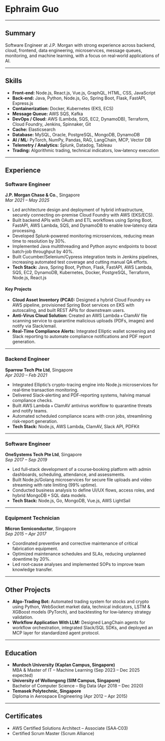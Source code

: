 # Ephraim Guo


---

## Summary

Software Engineer at J.P. Morgan with strong experience across backend, cloud, frontend, data engineering, microservices, message queues, monitoring, and machine learning, with a focus on real‑world applications of AI.

---

## Skills

- **Front-end:** Node.js, React.js, Vue.js, GraphQL, HTML, CSS, JavaScript  
- **Back-end:** Java, Python, Node.js, Go, Spring Boot, Flask, FastAPI, Express.js  
- **Containerization:** Docker, Kubernetes (EKS, ECS)  
- **Message Queue:** AWS SQS, Kafka  
- **DevOps / Cloud:** AWS (Lambda, SQS, EC2, DynamoDB), Terraform, Cloud Foundry, Jenkins, Spinnaker, Git  
- **Cache:** Elasticsearch  
- **Database:** MySQL, Oracle, PostgreSQL, MongoDB, DynamoDB  
- **AI / ML:** PyTorch, NumPy, Pandas, RAG, LangChain, MCP, Vector DB  
- **Telemetry / Analytics:** Splunk, Datadog, Tableau  
- **Trading:** Algorithmic trading, technical indicators, low‑latency execution

---

## Experience

### Software Engineer  
**J.P. Morgan Chase & Co.**, Singapore  
_Mar 2021 – May 2025_

- Led architecture design and deployment of hybrid infrastructure, securely connecting on-premise Cloud Foundry with AWS (EKS/ECS).  
- Built backend APIs with OAuth and ETL workflows using Spring Boot, FastAPI, AWS Lambda, SQS, and DynamoDB to enable low‑latency data processing.  
- Developed Splunk‑powered monitoring microservices, reducing mean time to resolution by 30%.  
- Implemented Java multithreading and Python async endpoints to boost batch‑job throughput by 40%.  
- Built Cucumber/Selenium/Cypress integration tests in Jenkins pipelines, increasing automated test coverage and cutting manual QA efforts.  
- **Tech Stack:** Java, Spring Boot, Python, Flask, FastAPI, AWS Lambda, SQS, EC2, DynamoDB, Kubernetes, Docker, PostgreSQL, Terraform, Node.js, React.js  

#### Key Projects

- **Cloud Asset Inventory (PCAI):** Designed a hybrid Cloud Foundry ↔ AWS pipeline, provisioned Spring Boot services on EKS with autoscaling, and built REST APIs for downstream users.  
- **Anti‑Virus Cloud Solution:** Created an AWS Lambda + ClamAV file scanning service to quarantine malicious uploads (PDFs, images) and notify via Slack/email.  
- **Real‑Time Compliance Alerts:** Integrated Elliptic wallet screening and Slack reporting to automate compliance notifications and PDF report generation.

---

### Backend Engineer  
**Sparrow Tech Pte Ltd**, Singapore  
_Apr 2020 – Feb 2021_

- Integrated Elliptic’s crypto-tracing engine into Node.js microservices for real‑time transaction monitoring.  
- Delivered Slack‑alerting and PDF‑reporting systems, halving manual compliance checks.  
- Built AWS Lambda + ClamAV antivirus workflow to quarantine threats and notify teams.  
- Automated scheduled compliance scans with cron jobs, streamlining risk‑report generation.  
- **Tech Stack:** Node.js, AWS Lambda, ClamAV, Slack API, PDFKit

---

### Software Engineer  
**OneSystems Tech Pte Ltd**, Singapore  
_Sep 2017 – Sep 2019_

- Led full‑stack development of a course‑booking platform with admin dashboards, scheduling, attendance, and assessments.  
- Built Node.js/Golang microservices for secure file uploads and video streaming with rate limiting (99% uptime).  
- Conducted business analysis to define UI/UX flows, access roles, and hybrid MongoDB + SQL data models.  
- **Tech Stack:** Node.js, Go, MongoDB, Vue.js, AWS LightSail

---

### Equipment Technician  
**Micron Semiconductor**, Singapore  
_Sep 2015 – Apr 2017_

- Coordinated preventive and corrective maintenance of critical fabrication equipment.  
- Optimized maintenance schedules and SLAs, reducing unplanned downtime by 20%.  
- Led root‑cause analyses and implemented SOPs to improve team knowledge transfer.

---

## Other Projects

- **Algo‑Trading Bot:** Automated trading system for stocks and crypto using Python, WebSocket market data, technical indicators, LSTM & XGBoost models (PyTorch), and backtesting for low‑latency strategy validation.  
- **Workflow Application With LLM:** Designed LangChain agents for workflow orchestration, integrated Slack/SQL SDKs, and deployed an MCP layer for standardized agent protocol.

---

## Education

- **Murdoch University (Kaplan Campus, Singapore)**  
  MBA & Master of IT – Machine Learning (Sep 2023 – Dec 2025 expected)  
- **University of Wollongong (SIM Campus, Singapore)**  
  Bachelor of Computer Science – Big Data (Apr 2018 – Dec 2020)  
- **Temasek Polytechnic, Singapore**  
  Diploma in Aerospace Engineering (Apr 2012 – Apr 2015)

---

## Certificates

- AWS Certified Solutions Architect – Associate (SAA‑C03)  
- Certified Scrum Master (Scrum Alliance)


